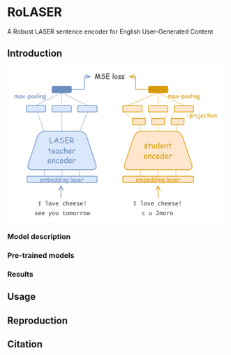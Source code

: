 # RoLASER

A Robust LASER sentence encoder for English User-Generated Content

## Introduction

<img src="./img/robust-laser.png" width="500">

### Model description



### Pre-trained models

### Results

## Usage

## Reproduction

## Citation
